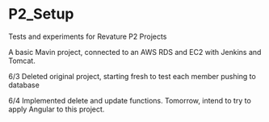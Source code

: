 # P2_Setup
Tests and experiments for Revature P2 Projects

A basic Mavin project, connected to an AWS RDS and EC2 with Jenkins and Tomcat.

6/3 Deleted original project, starting fresh to test each member pushing to database

6/4 Implemented delete and update functions. Tomorrow, intend to try to apply Angular to this project.
